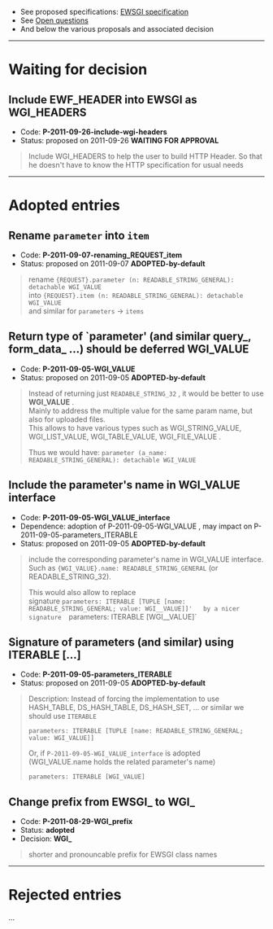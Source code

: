 - See proposed specifications: [EWSGI specification](EWSGI-specification.md)
- See [Open questions](EWSGI-Open-Questions.md)
- And below the various proposals and associated decision

----
# Waiting for decision

## Include EWF_HEADER into EWSGI as WGI_HEADERS
- Code: **P-2011-09-26-include-wgi-headers**
- Status: proposed on 2011-09-26 **WAITING FOR APPROVAL**

> Include WGI_HEADERS to help the user to build HTTP Header. 
> So that he doesn't have to know the HTTP specification for usual needs


----
# Adopted entries

## Rename `parameter` into `item`
- Code: **P-2011-09-07-renaming_REQUEST_item**
- Status: proposed on 2011-09-07 **ADOPTED-by-default**

> rename `{REQUEST}.parameter (n: READABLE_STRING_GENERAL): detachable WGI_VALUE`   
> into `{REQUEST}.item (n: READABLE_STRING_GENERAL): detachable WGI_VALUE`   
> and similar for `parameters` -> `items`

## Return type of `parameter' (and similar query_, form_data_ ...) should be deferred WGI_VALUE
- Code: **P-2011-09-05-WGI_VALUE**
- Status: proposed on 2011-09-05 **ADOPTED-by-default**

> Instead of returning just `READABLE_STRING_32` , it would be better to use **WGI_VALUE** .  
> Mainly to address the multiple value for the same param name, but also for uploaded files.  
> This allows to have various types such as WGI_STRING_VALUE, WGI_LIST_VALUE, WGI_TABLE_VALUE, WGI_FILE_VALUE .  
>   
> Thus we would have: <code>parameter (a_name: READABLE_STRING_GENERAL): detachable WGI_VALUE </code>  

## Include the parameter's name in WGI_VALUE interface
- Code: **P-2011-09-05-WGI_VALUE_interface**
- Dependence: adoption of P-2011-09-05-WGI_VALUE , may impact on P-2011-09-05-parameters_ITERABLE
- Status: proposed on 2011-09-05 **ADOPTED-by-default**

> include the corresponding parameter's name in WGI_VALUE interface.  
> Such as `{WGI_VALUE}.name: READABLE_STRING_GENERAL`  (or READABLE_STRING_32).   
>  
> This would also allow to replace  
> signature `parameters: ITERABLE [TUPLE [name: READABLE_STRING_GENERAL; value: WGI__VALUE]]'  
> by a nicer signature  `parameters: ITERABLE [WGI__VALUE]`

## Signature of parameters (and similar) using ITERABLE [...]
- Code: **P-2011-09-05-parameters_ITERABLE**
- Status: proposed on 2011-09-05 **ADOPTED-by-default**

> Description: Instead of forcing the implementation to use HASH_TABLE, DS_HASH_TABLE, DS_HASH_SET, ... or similar 
> we should use `ITERABLE`
> 
> `parameters: ITERABLE [TUPLE [name: READABLE_STRING_GENERAL; value: WGI_VALUE]]`   
>  
>  Or, if `P-2011-09-05-WGI_VALUE_interface` is adopted  (WGI_VALUE.name holds the related parameter's name)  
>  
> `parameters: ITERABLE [WGI_VALUE]`  

## Change prefix from EWSGI_ to WGI_ 
- Code: **P-2011-08-29-WGI_prefix**
- Status: **adopted**
- Decision: **WGI_**

> shorter and pronouncable prefix for EWSGI class names

----
# Rejected entries

...
